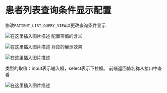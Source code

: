 # 患者列表查询条件显示配置



修改`PATIENT_LIST_QUERY_VIEW`以更改查询条件显示



![在这里插入图片描述](docs/患者列表/img/huanzheliebiaochaxuntiaojianpeizhi001.png)
配置项值的含义



![在这里插入图片描述](docs/患者列表/img/huanzheliebiaochaxuntiaojianpeizhi002.png)
对应的展示效果

![在这里插入图片描述](docs/患者列表/img/huanzheliebiaochaxuntiaojianpeizhi003.png)



类型的取值：input表示输入框，select表示下拉框。
前端返回值名称从接口中查看



![在这里插入图片描述](docs/患者列表/img/huanzheliebiaochaxuntiaojianpeizhi004.png)
